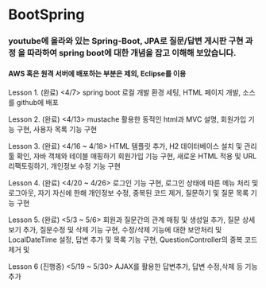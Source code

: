 # BootSpring

### youtube에 올라와 있는 Spring-Boot, JPA로 질문/답변 게시판 구현 과정 을 따라하여 spring boot에 대한 개념을 잡고 이해해 보았습니다.

#### AWS 혹은 원격 서버에 배포하는 부분은 제외, Eclipse를 이용

Lesson 1. (완료) <4/7> 
spring boot 로컬 개발 환경 세팅, HTML 페이지 개발, 소스를 github에 배포

Lesson 2. (완료) <4/13>
 mustache 활용한 동적인 html과 MVC 설명, 회원가입 기능 구현, 사용자 목록 기능 구현

Lesson 3. (완료) <4/16 ~ 4/18>
 HTML 템플릿 추가, H2 데이터베이스 설치 및 관리툴 확인, 자바 객체와 테이블 매핑하기 회원가입 기능 구현, 새로운 HTML 적용 및 URL 리팩토링하기, 개인정보 수정 기능 구현

Lesson 4. (완료) <4/20 ~ 4/26>
 로그인 기능 구현, 로그인 상태에 따른 메뉴 처리 및 로그아웃, 자기 자신에 한해 개인정보 수정, 중복된 코드 제거, 질문하기 및 질문 목록 기능 구현

Lesson 5. (완료) <5/3 ~ 5/6>
 회원과 질문간의 관계 매핑 및 생성일 추가, 질문 상세보기 추가, 질문수정 및 삭제 기능 구현, 수정/삭제 기능에 대한 보안처리 및 LocalDateTime 설정, 답변 추가 및 목록 기능 구현, QuestionController의 중복 코드 제거 및 

Lesson 6 (진행중) <5/19 ~ 5/30>
 AJAX를 활용한 답변추가, 답변 수정,삭제 등 기능 추가

